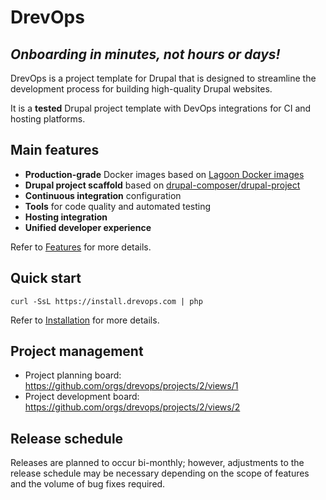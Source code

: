 # DrevOps

## _**Onboarding in minutes, not hours or days!**_

DrevOps is a project template for Drupal that is designed to streamline
the development process for building high-quality Drupal websites.

It is a **tested** Drupal project template with DevOps integrations for CI and
hosting platforms.

## Main features

- **Production-grade** Docker images based
  on [Lagoon Docker images](https://github.com/uselagoon/lagoon-images)
- **Drupal project scaffold** based
  on [drupal-composer/drupal-project](https://github.com/drupal-composer/drupal-project)
- **Continuous integration** configuration
- **Tools** for code quality and automated testing
- **Hosting integration**
- **Unified developer experience**

Refer to [Features](introduction/features.md) for more details.

## Quick start

    curl -SsL https://install.drevops.com | php

Refer to [Installation](introduction/installation.md) for more details.

## Project management

* Project planning board: https://github.com/orgs/drevops/projects/2/views/1
* Project development board: https://github.com/orgs/drevops/projects/2/views/2

## Release schedule

Releases are planned to occur bi-monthly; however, adjustments to the release
schedule may be necessary depending on the scope of features and the volume of
bug fixes required.
